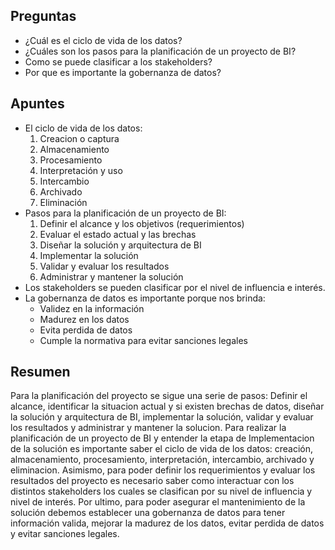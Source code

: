 ## Preguntas

- ¿Cuál es el ciclo de vida de los datos?
- ¿Cuáles son los pasos para la planificación de un proyecto de BI?
- Como se puede clasificar a los stakeholders?
- Por que es importante la gobernanza de datos?

## **Apuntes**

- El ciclo de vida de los datos:
	1. Creacion o captura
	2. Almacenamiento
	3. Procesamiento
	4. Interpretación y uso
	5. Intercambio
	6. Archivado
	7. Eliminación
- Pasos para la planificación de un proyecto de BI:
	1. Definir el alcance y los objetivos (requerimientos)
	2. Evaluar el estado actual y las brechas
	3. Diseñar la solución y arquitectura de BI
	4. Implementar la solución
	5. Validar y evaluar los resultados
	6. Administrar y mantener la solución
- Los stakeholders se pueden clasificar por el nivel de influencia e interés.
- La gobernanza de datos es importante porque nos brinda:
	- Validez en la información
	- Madurez en los datos
	- Evita perdida de datos
	- Cumple la normativa para evitar sanciones legales
	
## **Resumen**

Para la planificación del proyecto se sigue una serie de pasos: Definir el alcance, identificar la situacion actual y si existen brechas de datos, diseñar la solución y arquitectura de BI, implementar la solución, validar y evaluar los resultados y administrar y mantener la solucion.
Para realizar la planificación de un proyecto de BI y entender la etapa de Implementacion de la solución es importante saber el ciclo de vida de los datos: creación, almacenamiento, procesamiento, interpretación, intercambio, archivado y eliminacion. Asimismo, para poder definir los requerimientos y evaluar los resultados del proyecto es necesario saber como interactuar con los distintos stakeholders los cuales se clasifican por su nivel de influencia y nivel de interés. Por ultimo, para poder asegurar el mantenimiento de la solución debemos establecer una gobernanza de datos para tener información valida, mejorar la madurez de los datos, evitar perdida de datos y evitar sanciones legales.